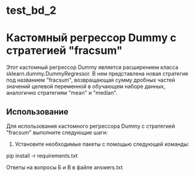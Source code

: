 # test_bd_2
# Кастомный регрессор Dummy с стратегией "fracsum"

Этот кастомный регрессор Dummy является расширением класса sklearn.dummy.DummyRegressor. 
В нем представлена новая стратегия под названием "fracsum", возвращающая сумму дробных частей значений целевой переменной в обучающем наборе данных, аналогично стратегиям "mean" и "median".

## Использование

Для использования кастомного регрессора Dummy с стратегией "fracsum" выполните следующие шаги:

1. Установите необходимые пакеты с помощью следующей команды:

pip install -r requirements.txt

Ответы на вопросы Б и В в файле answers.txt
